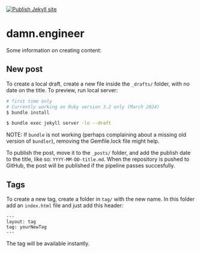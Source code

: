 [![Publish Jekyll site](https://github.com/eugeneromero/damn.engineer/actions/workflows/jekyll-publish.yml/badge.svg?branch=master)](https://github.com/eugeneromero/damn.engineer/actions/workflows/jekyll-publish.yml)

# damn.engineer

Some information on creating content:

## New post
To create a local draft, create a new file inside the `_drafts/` folder, with no date on the title. To preview, run local server:

```bash
# first time only
# Currently working on Ruby version 3.2 only (March 2024)
$ bundle install

$ bundle exec jekyll server -lo --draft
```

NOTE: If `bundle` is not working (perhaps complaining about a missing old version of `bundler`), removing the Gemfile.lock file might help.

To publish the post, move it to the `_posts/` folder, and add the publish date to the title, like so: `YYYY-MM-DD-title.md`. When the repository is pushed to GitHub, the post will be published if the pipeline passes succesfully.

## Tags
To create a new tag, create a folder in `tag/` with the new name. In this folder add an `index.html` file and just add this header:
```
---
layout: tag
tag: yourNewTag
---
```
The tag will be available instantly.
